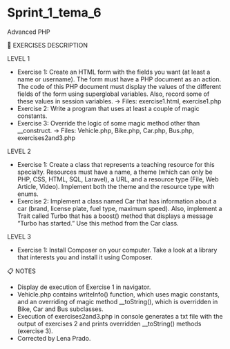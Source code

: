 # Sprint_1_tema_6
Advanced PHP

📄 EXERCISES DESCRIPTION

LEVEL 1
- Exercise 1: Create an HTML form with the fields you want (at least a name or username). The form must have a PHP document as an action. The code of this PHP document must display the values ​​of the different fields of the form using superglobal variables. Also, record some of these values ​​in session variables.
-> Files: exercise1.html, exercise1.php
- Exercise 2: Write a program that uses at least a couple of magic constants.
- Exercise 3: Override the logic of some magic method other than __construct.
-> Files: Vehicle.php, Bike.php, Car.php, Bus.php, exercises2and3.php

LEVEL 2
- Exercise 1: Create a class that represents a teaching resource for this specialty. Resources must have a name, a theme (which can only be PHP, CSS, HTML, SQL, Laravel), a URL, and a resource type (File, Web Article, Video). Implement both the theme and the resource type with enums.
- Exercise 2: Implement a class named Car that has information about a car (brand, license plate, fuel type, maximum speed). Also, implement a Trait called Turbo that has a boost() method that displays a message “Turbo has started.” Use this method from the Car class.

LEVEL 3
- Exercise 1: Install Composer on your computer. Take a look at a library that interests you and install it using Composer.

📋 NOTES 

* Display de execution of Exercise 1 in navigator.
* Vehicle.php contains writeInfo() function, which uses magic constants, and an overriding of magic method __toString(), which is overridden in Bike, Car and Bus subclasses. 
* Execution of exercises2and3.php in console generates a txt file with the output of exercises 2 and prints overridden __toString() methods (exercise 3).
* Corrected by Lena Prado.